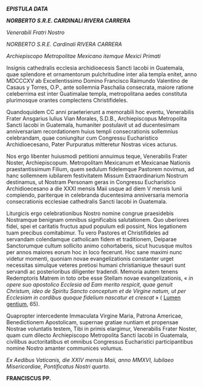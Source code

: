 ***EPISTULA DATA***

***NORBERTO S.R.E. CARDINALI RIVERA CARRERA***

*Venerabili Fratri Nostro*

*NORBERTO S.R.E. Cardinali RIVERA CARRERA*

*Archiepiscopo Metropolitae Mexicano itemque Mexici Primati*

Insignis cathedralis ecclesia archidioecesis Sancti Iacobi in Guatemala, quae splendore et ornamentorum pulchritudine inter alia templa enitet, anno MDCCCXV ab Excellentissimo Domino Francisco Raimundo Valentino de Casaus y Torres, O.P., ante sollemnia Paschalia consecrata, maiore ratione celeberrima est inter Guatimalae templa, metropolitana aedes constituta plurimosque orantes complectens Christifideles.

Quandoquidem CC anni praeterierunt a memorabili hoc eventu, Venerabilis Frater Ansgarius Iulius Vian Morales, S.D.B., Archiepiscopus Metropolita Sancti Iacobi in Guatemala, humaniter postulavit ut ad ducentesimam anniversariam recordationem huius templi consecrationis sollemnius celebrandam, quae coniungitur cum Congressu Eucharistico Archidioecesano, Pater Purpuratus mitteretur Nostras vices acturus.

Nos ergo libenter huiusmodi petitioni annuimus teque, Venerabilis Frater Noster, Archiepiscopum. Metropolitam Mexicanum et Mexicanae Nationis praestantissimum Filium, quem sedulum fidelemque Pastorem novimus, ad hanc sollemnem iubilarem festivitatem Missum Extraordinarium Nostrum destinamus, ut Nostram Personam geras in Congressu Eucharistico Archidioecesano a die XXXI mensis Maii usque ad diem V mensis Iunii compiendo, pariterque in celebranda ducentesima anniversaria memoria consecrationis ecclesiae cathedralis Sancti Iacobi in Guatemala.

Liturgicis ergo celebrationibus Nostro nomine congrue praesidebis Nostramque benignam omnibus significabis salutationem. Quo uberiores fidei, spei et caritatis fructus apud populum edi possint, Nos legationem tuam precibus comitabimur. Tu vero Pastores et Christifideles ad servandam colendamque catholicam fidem et traditionem, Deiparae Sanctorumque cultum sollicito animo cohortaberis, sicut hucusque multos per annos maiores eorum hoc in loco fecerunt. Hoc sane maximi nunc videtur momenti, quoniam novae evangelizationis constanter urget necessitas simulque veteres pretiosi humani christianique thesauri sunt servandi ac posterioribus diligenter tradendi. Memoria autem tenens Redemptoris Matrem in toto orbe esse Stellam novae evangelizationis, « *in opere suo apostolico Ecclesia ad Eam merito respicit, quae genuit Christum, ideo de Spiritu Sancto conceptum et de Virgine natum, ut per Ecclesiam in cordibus quoque fidelium nascatur et crescat* » ( [Lumen gentium](http://www.vatican.va/archive/hist_councils/ii_vatican_council/documents/vat-ii_const_19641121_lumen-gentium_lt.html), 65).

Quapropter intercedente Immaculata Virgine Maria, Patrona Americae, Benedictionem Apostolicam, supernae gratiae nuntiam et propensae Nostrae voluntatis testem, Tibi in primis elargimur, Venerabilis Frater Noster, quam cum dilecto Archiepiscopo Metropolita Sancti Iacobi in Guatemala, civilibus auctoritatibus et omnibus Congressus Eucharistici participantibus nomine Nostro amanter communices volumus.

*Ex Aedibus Vaticanis, die XXIV mensis Maii, anno MMXVI, Iubilaeo Misericordiae, Pontificatus Nostri quarto.*

**FRANCISCUS PP.**